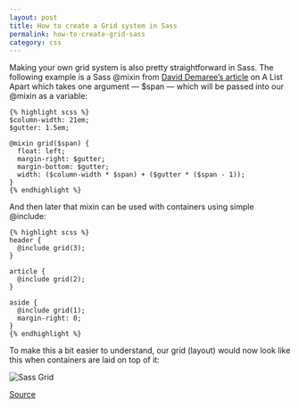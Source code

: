 ```yaml
---
layout: post
title: How to create a Grid system in Sass
permalink: how-to-create-grid-sass
category: css
---
```


Making your own grid system is also pretty straightforward in Sass. The following example is a Sass @mixin from [David Demaree’s article](http://www.alistapart.com/articles/getting-started-with-sass/) on A List Apart which takes one argument — $span — which will be passed into our @mixin as a variable:

	{% highlight scss %}
    $column-width: 21em;
    $gutter: 1.5em;

    @mixin grid($span) {
      float: left;
      margin-right: $gutter;
      margin-bottom: $gutter;
      width: ($column-width * $span) + ($gutter * ($span - 1));
    }
    {% endhighlight %}

And then later that mixin can be used with containers using simple @include:

	{% highlight scss %}
    header {
      @include grid(3);
    }

    article {
      @include grid(2);
    }

    aside {
      @include grid(1);
      margin-right: 0;
    }
    {% endhighlight %}
    
To make this a bit easier to understand, our grid (layout) would now look like this when containers are laid on top of it:

![Sass Grid](../assets/img/sass-grid.png)


[Source](http://viljamis.com/blog/2012/extending-css/)